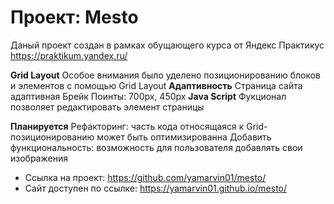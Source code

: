 # Проект: Mesto
Даный проект создан в рамках обущающего курса от Яндекс Практикус https://praktikum.yandex.ru/

**Grid Layout**
Особое внимания было уделено позиционированию блоков и элементов с помощью Grid Layout
**Адаптивность**
Страница сайта адаптивная
Брейк Поинты: 700px, 450px
**Java Script**
Фукционал позволяет редактировать элемент страницы

**Планируется**
Рефакторинг: часть кода относящаяся к Grid-позиционированию может быть оптимизированна
Добавить функциональность: возможность для пользователя добавлять свои изображения

* Ссылка на проект: https://github.com/yamarvin01/mesto/
* Сайт доступен по ссылке: https://yamarvin01.github.io/mesto/

